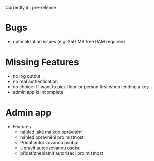 Currently in: pre-release

# Bugs
- optimalization issues (e.g. 250 MB free RAM required)

# Missing Features
- no log output
- no real authentication
- no choice if I want to pick floor or person first when lending a key
- admin app is incomplete


# Admin app
- Features
  - náhled jaké má kdo oprávnění
  - náhled oprávnění pro místnosti
  - Přidat autorizovanou osobu
  - Upravit autorizovanou osobu
  - přidat/zneplatnit autorizaci pro místnost